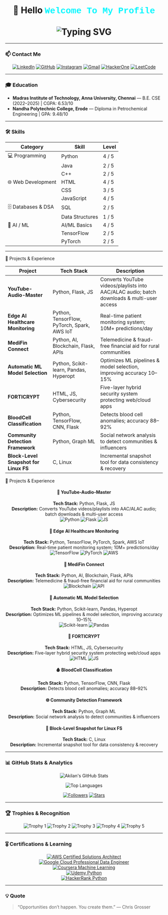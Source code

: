 <h1 align="center">
👋 Hello <span style="color:#00F7FF; font-family:'Courier New', monospace;">Welcome To My Profile</span><br><br>
<img src="https://readme-typing-svg.demolab.com?font=Poppins&size=25&duration=3000&pause=1200&color=00F7FF&center=true&vCenter=true&width=600&lines=Hey+there!+I'm+Akilan+K!;Turning+ideas+into+cloud-powered+creations.;Dreaming+in+code,+living+in+innovation.;Welcome+aboard+my+tech+journey!" alt="Typing SVG" />
</h1>

---
### 📫 Contact Me
<div align="center">

[![LinkedIn](https://img.shields.io/badge/-LinkedIn-0A66C2?style=flat-square&logo=linkedin&logoColor=white&link=https://www.linkedin.com/in/akilanofficial/)](https://www.linkedin.com/in/akilanofficial/) 
[![GitHub](https://img.shields.io/badge/-GitHub-181717?style=flat-square&logo=github&logoColor=white&link=https://github.com/Akil81485)](https://github.com/Akil81485) 
[![Instagram](https://img.shields.io/badge/-Instagram-E4405F?style=flat-square&logo=instagram&logoColor=white&link=https://www.instagram.com/akil_x3/)](https://www.instagram.com/akilan_cx/) 
[![Gmail](https://img.shields.io/badge/-Gmail-D14836?style=flat-square&logo=gmail&logoColor=white&link=mailto:akilan.3.official@gmail.com)](mailto:akilan.3.official@gmail.com) 
[![HackerOne](https://img.shields.io/badge/-HackerOne-000000?style=flat-square&logo=hackerone&logoColor=white&link=https://hackerone.com/akilan_cx)](https://hackerone.com/akilan_cx) 
[![LeetCode](https://img.shields.io/badge/-LeetCode-FFA116?style=flat-square&logo=leetcode&logoColor=white&link=https://leetcode.com/u/8i9ywAKU5Y/)](https://leetcode.com/u/8i9ywAKU5Y/)

</div>

---

### 🎓 Education
- **Madras Institute of Technology, Anna University, Chennai** — B.E. CSE (2022–2025) | CGPA: 6.53/10  
- **Nandha Polytechnic College, Erode** — Diploma in Petrochemical Engineering | GPA: 9.48/10  

---
### 🛠️ Skills

| Category               | Skill                  | Level |
|------------------------|-----------------------|-------|
| 💻 Programming         | Python                | 4 / 5 |
|                        | Java                  | 2 / 5 |
|                        | C++                   | 2 / 5 |
| 🌐 Web Development     | HTML                  | 4 / 5 |
|                        | CSS                   | 3 / 5 |
|                        | JavaScript            | 4 / 5 |
| 🗄️ Databases & DSA     | SQL                   | 2 / 5 |
|                        | Data Structures       | 1 / 5 |
| 🤖 AI / ML             | AI/ML Basics          | 4 / 5 |
|                        | TensorFlow            | 2 / 5 |
|                        | PyTorch               | 2 / 5 |

---

🚀 Projects & Experience

| Project | Tech Stack | Description |
|---------|------------|-------------|
| **YouTube-Audio-Master** | Python, Flask, JS | Converts YouTube videos/playlists into AAC/ALAC audio; batch downloads & multi-user access |
| **Edge AI Healthcare Monitoring** | Python, TensorFlow, PyTorch, Spark, AWS IoT | Real-time patient monitoring system; 10M+ predictions/day |
| **MediFin Connect** | Python, AI, Blockchain, Flask, APIs | Telemedicine & fraud-free financial aid for rural communities |
| **Automatic ML Model Selection** | Python, Scikit-learn, Pandas, Hyperopt | Optimizes ML pipelines & model selection, improving accuracy 10–15% |
| **FORTICRYPT** | HTML, JS, Cybersecurity | Five-layer hybrid security system protecting web/cloud apps |
| **BloodCell Classification** | Python, TensorFlow, CNN, Flask | Detects blood cell anomalies; accuracy 88–92% |
| **Community Detection Framework** | Python, Graph ML | Social network analysis to detect communities & influencers |
| **Block-Level Snapshot for Linux FS** | C, Linux | Incremental snapshot tool for data consistency & recovery |



🚀 Projects & Experience

<div align="center">

#### 🎵 YouTube-Audio-Master
**Tech Stack:** Python, Flask, JS  
**Description:** Converts YouTube videos/playlists into AAC/ALAC audio; batch downloads & multi-user access  
![Python](https://img.shields.io/badge/Python-3776AB?style=for-the-badge&logo=python&logoColor=white) ![Flask](https://img.shields.io/badge/Flask-000000?style=for-the-badge&logo=flask&logoColor=white) ![JS](https://img.shields.io/badge/JavaScript-F7DF1E?style=for-the-badge&logo=javascript&logoColor=black)

#### 🏥 Edge AI Healthcare Monitoring
**Tech Stack:** Python, TensorFlow, PyTorch, Spark, AWS IoT  
**Description:** Real-time patient monitoring system; 10M+ predictions/day  
![TensorFlow](https://img.shields.io/badge/TensorFlow-FF6F00?style=for-the-badge&logo=tensorflow&logoColor=white) ![PyTorch](https://img.shields.io/badge/PyTorch-EE4C2C?style=for-the-badge&logo=pytorch&logoColor=white) ![AWS](https://img.shields.io/badge/AWS-232F3E?style=for-the-badge&logo=amazon-aws&logoColor=white)

#### 💊 MediFin Connect
**Tech Stack:** Python, AI, Blockchain, Flask, APIs  
**Description:** Telemedicine & fraud-free financial aid for rural communities  
![Blockchain](https://img.shields.io/badge/Blockchain-000000?style=for-the-badge&logo=blockchain&logoColor=white) ![API](https://img.shields.io/badge/API-0078D7?style=for-the-badge&logo=swagger&logoColor=white)

#### 🤖 Automatic ML Model Selection
**Tech Stack:** Python, Scikit-learn, Pandas, Hyperopt  
**Description:** Optimizes ML pipelines & model selection, improving accuracy 10–15%  
![Scikit-learn](https://img.shields.io/badge/Scikit--learn-F7931E?style=for-the-badge&logo=scikit-learn&logoColor=white) ![Pandas](https://img.shields.io/badge/Pandas-150458?style=for-the-badge&logo=pandas&logoColor=white)

#### 🔐 FORTICRYPT
**Tech Stack:** HTML, JS, Cybersecurity  
**Description:** Five-layer hybrid security system protecting web/cloud apps  
![HTML](https://img.shields.io/badge/HTML-E34F26?style=for-the-badge&logo=html5&logoColor=white) ![JS](https://img.shields.io/badge/JavaScript-F7DF1E?style=for-the-badge&logo=javascript&logoColor=black)

#### 🩸 BloodCell Classification
**Tech Stack:** Python, TensorFlow, CNN, Flask  
**Description:** Detects blood cell anomalies; accuracy 88–92%  

#### 🌐 Community Detection Framework
**Tech Stack:** Python, Graph ML  
**Description:** Social network analysis to detect communities & influencers  

#### 💾 Block-Level Snapshot for Linux FS
**Tech Stack:** C, Linux  
**Description:** Incremental snapshot tool for data consistency & recovery  

</div>

---


### 📊 GitHub Stats & Analytics
<div align="center">

<!-- GitHub Stats Card with icons -->
![Akilan's GitHub Stats](https://github-readme-stats.vercel.app/api?username=Akil81485&show_icons=true&theme=radical&count_private=true&hide_border=false)

<!-- Top Languages -->
![Top Languages](https://github-readme-stats.vercel.app/api/top-langs/?username=Akil81485&layout=compact&theme=radical&hide_border=false)

<!-- Followers, Stars, PRs, etc. as separate shields -->
[![Followers](https://img.shields.io/github/followers/Akil81485?label=Followers&style=for-the-badge&color=blueviolet)](https://github.com/Akil81485?tab=followers)
[![Stars](https://img.shields.io/github/stars/Akil81485?label=Stars&style=for-the-badge&color=yellowgreen)](https://github.com/Akil81485?tab=stars)


</div>

---
### 🏆 Trophies & Recognition
<div align="center">

![Trophy 1](https://img.shields.io/badge/Trophy-1-gold?style=for-the-badge&logo=trophy)
![Trophy 2](https://img.shields.io/badge/Trophy-2-silver?style=for-the-badge&logo=trophy)
![Trophy 3](https://img.shields.io/badge/Trophy-3-bronze?style=for-the-badge&logo=trophy)
![Trophy 4](https://img.shields.io/badge/Trophy-4-blue?style=for-the-badge&logo=trophy)
![Trophy 5](https://img.shields.io/badge/Trophy-5-purple?style=for-the-badge&logo=trophy)

</div>




---
### 🎖️ Certifications & Learning
<div align="center">

[![AWS Certified Solutions Architect](https://img.shields.io/badge/AWS-Cloud%20Solutions%20Architect-lightgrey?style=for-the-badge&logo=amazon-aws&logoColor=white&labelColor=orange)](https://www.certmetrics.com/amazon/public/badge.aspx?i=XXXXX)  
[![Google Cloud Professional Data Engineer](https://img.shields.io/badge/Google%20Cloud-Data%20Engineer-lightgrey?style=for-the-badge&logo=google-cloud&logoColor=white&labelColor=blue)](https://www.cloudskillsboost.google/public_profiles/your_profile_id)  
[![Coursera Machine Learning](https://img.shields.io/badge/Coursera-Machine%20Learning-lightgrey?style=for-the-badge&logo=coursera&logoColor=white&labelColor=red)](https://coursera.org/share/your_certificate_id)  
[![Udemy Python](https://img.shields.io/badge/Udemy-Python-lightgrey?style=for-the-badge&logo=udemy&logoColor=white&labelColor=FF0000)](https://www.udemy.com/certificate/your_certificate_id)  
[![HackerRank Python](https://img.shields.io/badge/HackerRank-Python-lightgrey?style=for-the-badge&logo=hackerrank&logoColor=white&labelColor=2EC866)](https://www.hackerrank.com/certificates/your_certificate_id)  

</div>




---

### 💡 Quote
> “Opportunities don’t happen. You create them.” — Chris Grosser
